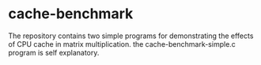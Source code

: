 # cache-benchmark

The repository contains two simple programs for demonstrating the effects of CPU cache in matrix multiplication. the cache-benchmark-simple.c program is self explanatory.
